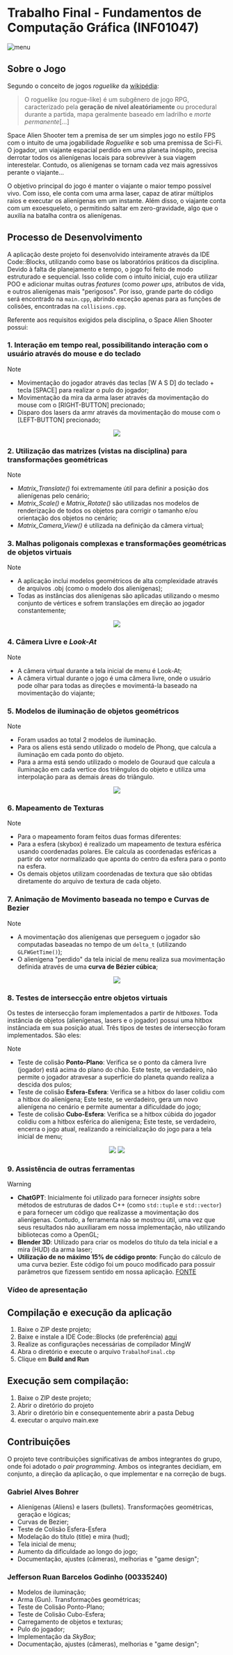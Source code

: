 # Trabalho Final - Fundamentos de Computação Gráfica (INF01047)

![menu](https://github.com/Huthee/Space-Alien-Shooter---Game/assets/89394453/4ad2a07f-c2dd-4a56-8f64-c66c2a4b60df)

## Sobre o Jogo

Segundo o conceito de jogos _roguelike_ da [wikipédia](https://pt.wikipedia.org/wiki/Roguelike):

  > O roguelike (ou rogue-like) é um subgênero de jogo RPG, caracterizado pela **geração de nível aleatóriamente** ou procedural durante a partida, mapa geralmente baseado em ladrilho e *morte permanente*[...]

Space Alien Shooter tem a premisa de ser um simples jogo no estilo FPS com o intuito de uma jogabilidade _Roguelike_ e sob uma premissa de Sci-Fi. O jogador, um viajante espacial perdido em uma planeta inóspito, precisa derrotar todos os alienígenas locais para sobreviver à sua viagem interestelar. Contudo, os alienígenas se tornam cada vez mais agressivos perante o viajante...

O objetivo principal do jogo é manter o viajante o maior tempo possível vivo. Com isso, ele conta com uma arma laser, capaz de atirar múltiplos raios e executar os alienígenas em um instante. Além disso, o viajante conta com um exoesqueleto, o permitindo saltar em zero-gravidade, algo que o auxilía na batalha contra os alienígenas.

## Processo de Desenvolvimento

A aplicação deste projeto foi desenvolvido inteiramente através da IDE Code::Blocks, utilizando como base os laboratórios práticos da disciplina. Devido à falta de planejamento e tempo, o jogo foi feito de modo estruturado e sequencial. Isso colide com o intuito inicial, cujo era utilizar POO e adicionar muitas outras _features_ (como _power ups_, atributos de vida, e outros alienígenas mais "perigosos". Por isso, grande parte do código será encontrado na `main.cpp`, abrindo exceção apenas para as funções de colisões, encontradas na `collisions.cpp`.

Referente aos requisitos exigidos pela disciplina, o Space Alien Shooter possui:

 ### 1. **Interação em tempo real, possibilitando interação com o usuário através do mouse e do teclado**

> [!NOTE]
> - Movimentação do jogador através das teclas [W A S D] do teclado + tecla [SPACE] para realizar o pulo do jogador;
> - Movimentação da mira da arma laser através da movimentação do mouse com o [RIGHT-BUTTON] precionado;
> - Disparo dos lasers da armr através da movimentação do mouse com o [LEFT-BUTTON] precionado;

<p align="center">
  <img src="/content/gif_movement.gif">
</p>

### 2. **Utilização das matrizes (vistas na disciplina) para transformações geométricas**

> [!NOTE]
> - _Matrix_Translate()_ foi extremamente útil para definir a posição dos alienígenas pelo cenário;
> - _Matrix_Scale()_ e _Matrix_Rotate()_ são utilizadas nos modelos de renderização de todos os objetos para corrigir o tamanho e/ou orientação dos objetos no cenário;
> - _Matrix_Camera_View()_ é utilizada na definição da câmera virtual;

### 3. **Malhas poligonais complexas e transformações geométricas de objetos virtuais**

> [!NOTE]
> - A aplicação inclui modelos geométricos de alta complexidade através de arquivos .obj (como o modelo dos alienígenas);
> - Todas as instâncias dos alienígenas são aplicadas utilizando o mesmo conjunto de vértices e sofrem translações em direção ao jogador constantemente;

<p align="center">
  <img src="/content/alien_model_info.png">
</p>

### 4. **Câmera Livre e _Look-At_**

> [!NOTE]
> - A câmera virtual durante a tela inicial de menu é Look-At;
> - A câmera virtual durante o jogo é uma câmera livre, onde o usuário pode olhar para todas as direções e movimentá-la baseado na movimentação do viajante;

### 5. **Modelos de iluminação de objetos geométricos**

> [!NOTE]
> - Foram usados ao total 2 modelos de iluminação.
> - Para os aliens está sendo utilizado o modelo de Phong, que calcula a iluminação em cada ponto do objeto.
> - Para a arma está sendo utilizado o modelo de Gouraud que calcula a iluminação em cada vertice dos triêngulos do objeto e utiliza uma interpolação para as demais áreas do triângulo.

<p align="center">
  <img src="/content/ilumination_exemple.png">
</p>

### 6. **Mapeamento de Texturas**

> [!NOTE]
> - Para o mapeamento foram feitos duas formas diferentes:
> - Para a esfera (skybox) é realizado um mapeamento de textura esférica usando coordenadas polares. Ele calcula as coordenadas esféricas a partir do vetor normalizado que aponta do centro da esfera para o ponto na esfera.
> - Os demais objetos utilizam coordenadas de textura que são obtidas diretamente do arquivo de textura de cada objeto.

### 7. **Animação de Movimento baseada no tempo e Curvas de Bezier**

> [!NOTE]
>  - A movimentação dos alienígenas que perseguem o jogador são computadas baseadas no tempo de um `delta_t` (utilizando `GLFWGetTime()`);
>  - O alienígena "perdido" da tela inicial de menu realiza sua movimentação definida através de uma **curva de Bézier cúbica**;

<p align="center">
  <img src="/content/gif_bezier.gif">
</p>

### 8. **Testes de intersecção entre objetos virtuais**

Os testes de intersecção foram implementados a partir de _hitboxes_. Toda instância de objetos (alienígenas, lasers e o jogador) possui uma hitbox instânciada em sua posição atual. Três tipos de testes de intersecção foram implementados. São eles:

> [!NOTE]
> - Teste de colisão **Ponto-Plano**: Verifica se o ponto da câmera livre (jogador) está acima do plano do chão. Este teste, se verdadeiro, não permite o jogador atravesar a superfície do planeta quando realiza a descida dos pulos; 
> - Teste de colisão **Esfera-Esfera**: Verifica se a hitbox do laser colidiu com a hitbox do alienígena; Este teste, se verdadeiro, gera um novo alienígena no cenário e permite aumentar a dificuldade do jogo;
> - Teste de colisão **Cubo-Esfera**: Verifica se a hitbox cúbida do jogador colidiu com a hitbox esférica do alienígena; Este teste, se verdadeiro, encerra o jogo atual, realizando a reinicialização do jogo para a tela inicial de menu;

<p align="center">
  <img src="/content/gif_alien_bullet.gif">
  <img src="/content/gif_death.gif">
</p>

### 9. **Assistência de outras ferramentas**

> [!WARNING]
> - **ChatGPT**: Inicialmente foi utilizado para fornecer _insights_ sobre métodos de estruturas de dados C++ (como `std::tuple` e `std::vector`) e para fornecer um código que realizasse a movimentação dos alienígenas. Contudo, a ferramenta não se mostrou útil, uma vez que seus resultados não auxiliaram em nossa implementação, não utilizando bibliotecas como a OpenGL;
> - **Blender 3D**: Utilizado para criar os modelos do título da tela inicial e a mira (HUD) da arma laser;
> - **Utilização de no máximo 15% de código pronto**: Função do cálculo de uma curva bezier. Este código foi um pouco modificado para possuir parâmetros que fizessem sentido em nossa aplicação. [FONTE](https://medium.com/geekculture/2d-and-3d-b%C3%A9zier-curves-in-c-499093ef45a9)

### Vídeo de apresentação



## Compilação e execução da aplicação

1. Baixe o ZIP deste projeto;
2. Baixe e instale a IDE Code::Blocks (de preferência) [aqui](https://www.codeblocks.org/downloads/binaries/)
3. Realize as configurações necessárias de compilador MingW
4. Abra o diretório e execute o arquivo `TrabalhoFinal.cbp`
5. Clique em **Build and Run**

## Execução sem compilação:

1. Baixe o ZIP deste projeto;
2. Abrir o diretório do projeto
3. Abrir o diretório bin e consequentemente abrir a pasta Debug
4. executar o arquivo main.exe

## Contribuições

O projeto teve contribuições significativas de ambos integrantes do grupo, onde foi adotado o _pair programming_. Ambos os integrantes decidiam, em conjunto, a direção da aplicação, o que implementar e na correção de bugs.

### Gabriel Alves Bohrer
- Alienígenas (Aliens) e lasers (bullets). Transformações geométricas, geração e lógicas;
- Curvas de Bezier;
- Teste de Colisão Esfera-Esfera
- Modelação do título (title) e mira (hud);
- Tela inicial de menu;
- Aumento da dificuldade ao longo do jogo;
- Documentação, ajustes (câmeras), melhorias e "game design";
  
### Jefferson Ruan Barcelos Godinho (00335240)
- Modelos de iluminação;
- Arma (Gun). Transformações geométricas;
- Teste de Colisão Ponto-Plano;
- Teste de Colisão Cubo-Esfera;
- Carregamento de objetos e texturas;
- Pulo do jogador;
- Implementação da _SkyBox_;
- Documentação, ajustes (câmeras), melhorias e "game design";
